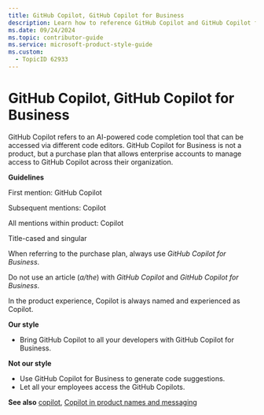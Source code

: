 ```yaml
---
title: GitHub Copilot, GitHub Copilot for Business
description: Learn how to reference GitHub Copilot and GitHub Copilot for Business in your documentation. Follow guidelines for consistent usage and terminology across your content.
ms.date: 09/24/2024
ms.topic: contributor-guide
ms.service: microsoft-product-style-guide
ms.custom:
  - TopicID 62933
---
```



# GitHub Copilot, GitHub Copilot for Business

GitHub Copilot refers to an AI-powered code completion tool that can be accessed via different code editors. GitHub Copilot for Business is not a product, but a purchase plan that allows enterprise accounts to manage access to GitHub Copilot across their organization.

**Guidelines**

First mention: GitHub Copilot  

Subsequent mentions: Copilot  

All mentions within product: Copilot  

Title-cased and singular  

When referring to the purchase plan, always use *GitHub Copilot for Business*.  

Do not use an article (*a/the*) with *GitHub Copilot* and *GitHub Copilot for Business*.  

In the product experience, Copilot is always named and experienced as Copilot.

**Our style**  

- Bring GitHub Copilot to all your developers with GitHub Copilot for Business.  

**Not our style**  

- Use GitHub Copilot for Business to generate code suggestions.  
- Let all your employees access the GitHub Copilots.  

**See also** [copilot](https://styleguides.azurewebsites.net/Styleguide/Read?id=2696&topicid=71805), [Copilot in product names and messaging](~\copilot-guidance\copilot-in-product-names-and-messaging.md)  

